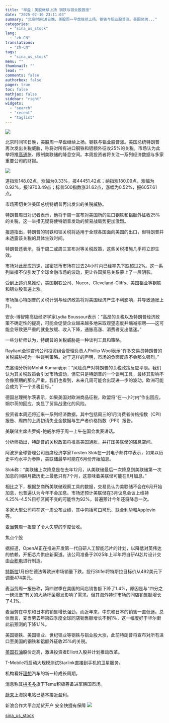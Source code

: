 ```yaml
---
title: "早盘：美股继续上扬 钢铁与铝业股普涨"
date: "2025-02-10 23:11:03"
summary: "北京时间10日晚，美股周一早盘继续上扬。钢铁与铝业股普涨。美国总统..."
categories:
  - "sina_us_stock"
lang:
  - "zh-CN"
translations:
  - "zh-CN"
tags:
  - "sina_us_stock"
menu: ""
thumbnail: ""
lead: ""
comments: false
authorbox: false
pager: true
toc: false
mathjax: false
sidebar: "right"
widgets:
  - "search"
  - "recent"
  - "taglist"
---
```


![](//n.sinaimg.cn/finance/770/w640h130/20240312/9be9-7bcc77500b41e587aee5a856fe9849e2.png)







北京时间10日晚，美股周一早盘继续上扬。钢铁与铝业股普涨。美国总统特朗普再次发出关税威胁，称将对所有进口钢铁和铝额外征收25%的关税。市场认为此举将推[高通](https://stock.finance.sina.com.cn/usstock/quotes/QCOM.html)胀、限制美联储的降息空间。本周投资者将关注一系列经济数据与多家重要公司的财报。

![](https://n.sinaimg.cn/tech/transform/59/w550h309/20250210/81d0-e30ddd1ee82881002d9adf37d59e7643.webp)

道指涨148.02点，涨幅为0.33%，报44451.42点；纳指涨180.09点，涨幅为0.92%，报19703.49点；标普500指数涨31.62点，涨幅为0.52%，报6057.61点。

市场密切关注美国总统特朗普再出发出的关税威胁。

特朗普周日对记者表示，他将于周一宣布对美国所的进口钢铁和铝额外征收25%的关税，这一举措无疑将使特朗普发动的贸易战局势更加激烈。

报道指出，特朗普的钢铁和铝关税将适用于全球各国面向美国的出口，但特朗普并未透露该关税的具体生效时间。

特朗普还表示，将于周二或周三宣布对等关税政策，这些关税措施几乎将立即生效。

市场对此反应迅速，加密货币市场在过去24小时内已经率先下跌超过2%。这一系列举措不仅引发了全球金融市场的波动，更让各国贸易关系蒙上了一层阴影。

受到上述消息推动，美国钢铁公司、Nucor、Cleveland-Cliffs、美国铝业等钢铁和铝业股普遍上涨。

市场担心特朗普的关税计划与经济政策将对美国经济产生不利影响，并导致通胀上升。

安永-博智隆高级经济学家Lydia Boussour表示：“高昂的关税以及特朗普经济政策不确定性的提高，可能会促使企业越来越多地采取观望态度并缩减招聘——这可能会导致更严重的就业放缓、收入下降，通胀高涨、消费者支出低迷。”

一些分析师认为，特朗普的关税威胁是一种谈判工具和策略。

Rayliant全球咨询公司投资组合管理负责人Phillip Wool表示“许多交易员特朗普的关税威胁视为一种谈判策略。对于这样的声明，市场的负面反应不会那么强烈。”

杰富瑞分析师Mohit Kumar表示：“风险资产对特朗普的关税政策反应平淡。我们认为其关税政策会引发市场波动，但它只是特朗普的一个谈判工具，最终其影响不会像预期的那么严重。我们也看到，未来几周可能会出现进一步的波动，欧洲可能会成为下一个关税目标。”

德国总理朔尔茨表示，如果美国对欧洲商品征税，欧盟将“在一小时内”作出回应。朔尔茨的回应，突显了贸易战激化的风险。

投资者本周还将迎来一系列经济数据，其中包括周三的1月消费者价格指数（CPI）报告、周四的上周初请失业金数据与生产者价格指数（PPI）报告。

美联储主席杰罗姆-鲍威尔将于周一上午在国会发表讲话。

分析师指出，特朗普的关税政策将推高美国通胀，并打压美联储的降息空间。

阿波罗全球管理公司首席经济学家Torsten Slok在一封电子邮件中表示，如果以历史平均水平为参照，美联储最早可能在6月份开始加息。

Slok称：“美联储上次降息是在去年12月，从美联储最后一次降息到美联储第一次加息的间隔月数历史上最低只有7个月，这意味着美联储可能在6月加息。”

相比之下，根据芝商所美联储观察工具的数据，交易员认为美联储不会在6月开始加息，也普遍认为今年不会加息。市场还预计美联储在3月议息会议上维持4.25%-4.5%目标区间不变的可能性为92%，普遍预计今年还将降息一次。

多家大型公司将在这一周公布业绩，其中包括[可口可乐](https://stock.finance.sina.com.cn/usstock/quotes/KO.html)、[联合利华](https://stock.finance.sina.com.cn/usstock/quotes/UL.html)和Applovin等。

[麦当劳](https://stock.finance.sina.com.cn/usstock/quotes/MCD.html)周一报告了令人失望的季度营收。

焦点个股

据报道，OpenAI正在推进开发第一代自研人工智能芯片的计划，以降低对英伟达的依赖，开拓芯片供应新渠道。该公司准备于2025年上半年将自研AI芯片设计交由[台积电](https://stock.finance.sina.com.cn/usstock/quotes/TSM.html)进行制造。

[特斯拉](https://stock.finance.sina.com.cn/usstock/quotes/TSLA.html)1月份在德法等欧洲市场销量下跌。投行Stifel将特斯拉目标价从492美元下调至474美元。

麦当劳周一报告称，第四财季在美国的同店销售额下降了1.4%，原因是与“四分之一磅汉堡”有关的大肠杆菌爆发影响了需求。但其海外特许市场的同店销售额增长了4.1%。

麦当劳在中东和日本的销售增长强劲，而近年来，中东和日本的销售一直低迷。总体而言，麦当劳去年第四季度全球同店销售额增长不到1%，这一幅度好于华尔街此前预测的下降1.1%。

美国钢铁、美国铝业、世纪铝业等钢铁与铝业股大涨，此前特朗普将宣布对所有进口至美国的钢铁和铝额外征收25%的关税。

[英国石油](https://stock.finance.sina.com.cn/usstock/quotes/BP.html)股价走高，激进投资者Elliott入股并计划推动改革。

T-Mobile将启动大规模测试Starlink直接到手机的卫星服务。

机构看好[理想](https://stock.finance.sina.com.cn/usstock/quotes/LI.html)汽车的新一轮成长周期。

消息称其[拼多多](https://stock.finance.sina.com.cn/usstock/quotes/PDD.html)旗下Temu积极筹备进军韩国市场。

[蔚来](https://stock.finance.sina.com.cn/usstock/quotes/NIO.html)上海换电站已基本接近盈利。


新浪合作大平台期货开户 安全快捷有保障
![](https://n.sinaimg.cn/finance/transform/340/w170h170/20220415/bd6a-a2376d5226aaa796dfdca62b1d9b1fcb.png)

[sina_us_stock](https://finance.sina.com.cn/stock/usstock/c/2025-02-10/doc-ineizkuw3366869.shtml)
